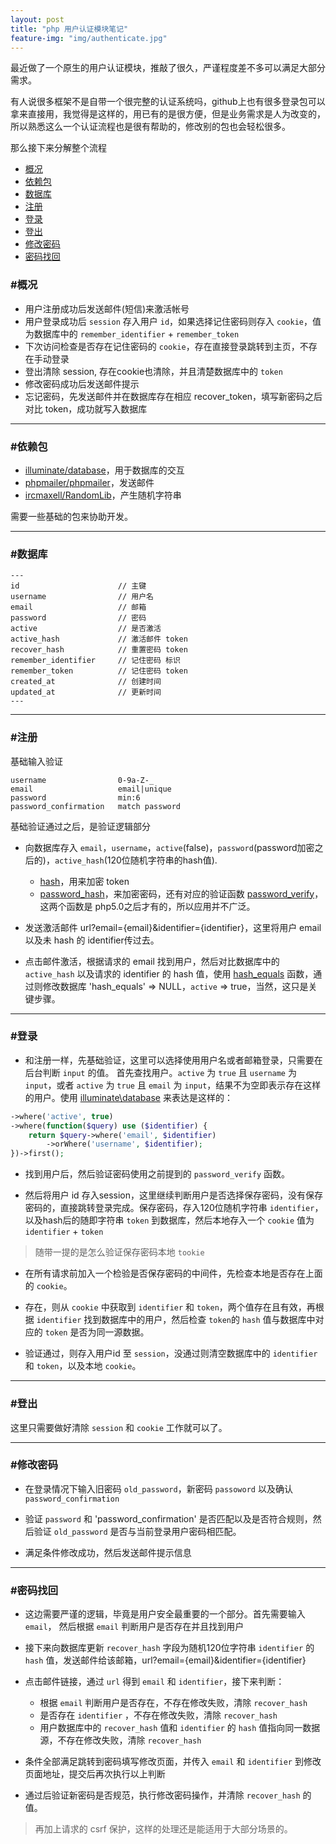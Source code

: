 ```yaml
---
layout: post
title: "php 用户认证模块笔记"
feature-img: "img/authenticate.jpg"
---
```


最近做了一个原生的用户认证模块，推敲了很久，严谨程度差不多可以满足大部分需求。

有人说很多框架不是自带一个很完整的认证系统吗，github上也有很多登录包可以拿来直接用，我觉得是这样的，用已有的是很方便，但是业务需求是人为改变的，所以熟悉这么一个认证流程也是很有帮助的，修改别的包也会轻松很多。

那么接下来分解整个流程

* [概况](#all)
* [依赖包](#dependency)
* [数据库](#database)
* [注册](#register)
* [登录](#login)
* [登出](#logout)
* [修改密码](#change)
* [密码找回](#recover)

<a href="all"></a>
### #概况
* 用户注册成功后发送邮件(短信)来激活帐号
* 用户登录成功后 `session` 存入用户 `id`，如果选择记住密码则存入 `cookie`，值为数据库中的 `remember_identifier` + `remember_token`
* 下次访问检查是否存在记住密码的 `cookie`，存在直接登录跳转到主页，不存在手动登录
* 登出清除 session, 存在cookie也清除，并且清楚数据库中的 `token`
* 修改密码成功后发送邮件提示
* 忘记密码，先发送邮件并在数据库存在相应 recover_token，填写新密码之后对比 token，成功就写入数据库

---
<a name="dependency"></a>
### #依赖包
* [illuminate/database](https://github.com/illuminate/database)，用于数据库的交互
* [phpmailer/phpmailer](https://github.com/PHPMailer/PHPMailer)，发送邮件
* [ircmaxell/RandomLib](https://github.com/ircmaxell/RandomLib)，产生随机字符串

需要一些基础的包来协助开发。

---
<a name="database"></a>
### #数据库

    ---
    id                      // 主键
    username                // 用户名
    email                   // 邮箱
    password                // 密码
    active                  // 是否激活
    active_hash             // 激活邮件 token
    recover_hash            // 重置密码 token
    remember_identifier     // 记住密码 标识
    remember_token          // 记住密码 token
    created_at              // 创建时间
    updated_at              // 更新时间
    ---
---
<a name="register"></a>
### #注册
基础输入验证

    username                0-9a-Z-_
    email                   email|unique
    password                min:6
    password_confirmation   match password

基础验证通过之后，是验证逻辑部分

* 向数据库存入 `email`，`username`，`active`(false)，`password`(password加密之后的)，`active_hash`(120位随机字符串的hash值).

    * [hash](http://php.net/manual/en/function.hash.php)，用来加密 token
    * [password_hash](http://php.net/manual/en/function.password-hash.php)，来加密密码，还有对应的验证函数 [password_verify](http://php.net/manual/en/function.password-verify.php)，这两个函数是 php5.0之后才有的，所以应用并不广泛。

* 发送激活邮件 url?email={email}&identifier={identifier}，这里将用户 email以及未 hash 的 identifier传过去。

* 点击邮件激活，根据请求的 email 找到用户，然后对比数据库中的 `active_hash` 以及请求的 identifier 的 hash 值，使用 [hash_equals](http://php.net/manual/en/function.hash-equals.php) 函数，通过则修改数据库 'hash_equals' => NULL，`active` => true，当然，这只是关键步骤。

---
<a name="login"></a>
### #登录
* 和注册一样，先基础验证，这里可以选择使用用户名或者邮箱登录，只需要在后台判断 `input` 的值。
首先查找用户。`active` 为 `true` 且 `username` 为 `input`，或者 `active` 为 `true` 且 `email` 为 `input`，结果不为空即表示存在这样的用户。使用 [illuminate\database](#dependency) 来表达是这样的：

```php
->where('active', true)
->where(function($query) use ($identifier) {
    return $query->where('email', $identifier)
        ->orWhere('username', $identifier);
})->first();
```

* 找到用户后，然后验证密码使用之前提到的 `password_verify` 函数。

* 然后将用户 id 存入session，这里继续判断用户是否选择保存密码，没有保存密码的，直接跳转登录完成。保存密码，存入120位随机字符串 `identifier`，以及hash后的随即字符串 `token` 到数据库，然后本地存入一个 `cookie` 值为 `identifier` + `token`

> 随带一提的是怎么验证保存密码本地 `tookie`

* 在所有请求前加入一个检验是否保存密码的中间件，先检查本地是否存在上面的 `cookie`。

* 存在，则从 `cookie` 中获取到 `identifier` 和 `token`，两个值存在且有效，再根据 `identifier` 找到数据库中的用户，然后检查 `token`的 `hash` 值与数据库中对应的 `token` 是否为同一源数据。

* 验证通过，则存入用户id 至 `session`，没通过则清空数据库中的 `identifier` 和 `token`，以及本地 `cookie`。

---
<a name="logout"></a>
### #登出
这里只需要做好清除 `session` 和 `cookie` 工作就可以了。

---
<a name="change"></a>
### #修改密码
* 在登录情况下输入旧密码 `old_password`，新密码 `passoword` 以及确认`password_confirmation`

* 验证 `password` 和 'password_confirmation' 是否匹配以及是否符合规则，然后验证 `old_password` 是否与当前登录用户密码相匹配。

* 满足条件修改成功，然后发送邮件提示信息

---
<a name="recover"></a>
### #密码找回
* 这边需要严谨的逻辑，毕竟是用户安全最重要的一个部分。首先需要输入 `email`，
然后根据 `email` 判断用户是否存在并且找到用户

* 接下来向数据库更新 `recover_hash` 字段为随机120位字符串 `identifier` 的 `hash` 值，发送邮件给该邮箱，url?email={email}&identifier={identifier}

* 点击邮件链接，通过 `url` 得到 `email` 和 `identifier`，接下来判断：

    * 根据 `email` 判断用户是否存在，不存在修改失败，清除 `recover_hash`
    * 是否存在 `identifier` ，不存在修改失败，清除 `recover_hash`
    * 用户数据库中的 `recover_hash` 值和 `identifier` 的 `hash` 值指向同一数据源，不存在修改失败，清除 `recover_hash`

* 条件全部满足跳转到密码填写修改页面，并传入 `email` 和 `identifier` 到修改页面地址，提交后再次执行以上判断

* 通过后验证新密码是否规范，执行修改密码操作，并清除 `recover_hash` 的值。

> 再加上请求的 csrf 保护，这样的处理还是能适用于大部分场景的。
